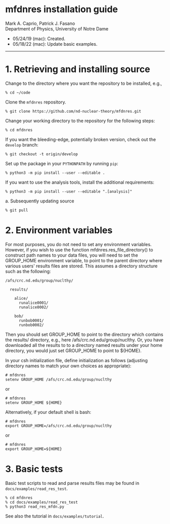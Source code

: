 # mfdnres installation guide #

Mark A. Caprio, Patrick J. Fasano  
Department of Physics, University of Notre Dame

+ 05/24/19 (mac): Created.
+ 05/18/22 (mac): Update basic examples.

----------------------------------------------------------------

# 1. Retrieving and installing source

  Change to the directory where you want the repository to be installed,
  e.g.,
  ~~~~~~~~~~~~~~~~
  % cd ~/code
  ~~~~~~~~~~~~~~~~

  Clone the `mfdnres` repository.
  ~~~~~~~~~~~~~~~~~~~~~~~~~~~~~~~~~~~~~~~~~~~~~~~~~~~~~~~~~~~~~~~~
  % git clone https://github.com/nd-nuclear-theory/mfdnres.git
  ~~~~~~~~~~~~~~~~~~~~~~~~~~~~~~~~~~~~~~~~~~~~~~~~~~~~~~~~~~~~~~~~

  Change your working directory to the repository for the following steps:
  ~~~~~~~~~~~~~~~~
  % cd mfdnres
  ~~~~~~~~~~~~~~~~

  If you want the bleeding-edge, potentially broken version, check out the
  `develop` branch:
  ~~~~~~~~~~~~~~~~~~~~~~~~~~~~~~~~
  % git checkout -t origin/develop
  ~~~~~~~~~~~~~~~~~~~~~~~~~~~~~~~~

  Set up the package in your `PYTHONPATH` by running `pip`:

  ~~~~~~~~~~~~~~~~~~~~~~~~~~~~~~~~~~~~~~~~~~~~~~~~~~~~~~~~~~~~~~~~
  % python3 -m pip install --user --editable .
  ~~~~~~~~~~~~~~~~~~~~~~~~~~~~~~~~~~~~~~~~~~~~~~~~~~~~~~~~~~~~~~~~

  If you want to use the analysis tools, install the additional requirements:
  ~~~~~~~~~~~~~~~~~~~~~~~~~~~~~~~~~~~~~~~~~~~~~~~~~~~~~~~~~~~~~~~~
  % python3 -m pip install --user --editable ".[analysis]"
  ~~~~~~~~~~~~~~~~~~~~~~~~~~~~~~~~~~~~~~~~~~~~~~~~~~~~~~~~~~~~~~~~

  a. Subsequently updating source

  ~~~~~~~~~~~~~~~~
  % git pull
  ~~~~~~~~~~~~~~~~

# 2. Environment variables

  For most purposes, you do not need to set any environment variables.  However,
  if you wish to use the function mfdnres.res_file_directory() to construct path
  names to your data files, you will need to set the GROUP_HOME environment
  variable, to point to the parent directory where various users' results files
  are stored.  This assumes a directory structure such as the following:

    /afs/crc.nd.edu/group/nuclthy/

      results/

        alice/
          runalice0001/
          runalice0002/

        bob/
          runbob0001/
          runbob0002/

  Then you should set GROUP_HOME to point to the directory which contains the
  results/ directory, e.g., here /afs/crc.nd.edu/group/nuclthy.  Or, you have
  downloaded all the results to to a directory named results under your home
  directory, you would just set GROUP_HOME to point to ${HOME}.

  In your csh initialization file, define initialization as follows
  (adjusting directory names to match your own choices as
  appropriate):

  ~~~~~~~~~~~~~~~~~~~~~~~~~~~~~~~~~~~~~~~~~~~~~~~~~~~~~~~~~~~~~~~~
  # mfdnres
  setenv GROUP_HOME /afs/crc.nd.edu/group/nuclthy
  ~~~~~~~~~~~~~~~~~~~~~~~~~~~~~~~~~~~~~~~~~~~~~~~~~~~~~~~~~~~~~~~~

  or

  ~~~~~~~~~~~~~~~~~~~~~~~~~~~~~~~~~~~~~~~~~~~~~~~~~~~~~~~~~~~~~~~~
  # mfdnres
  setenv GROUP_HOME ${HOME}
  ~~~~~~~~~~~~~~~~~~~~~~~~~~~~~~~~~~~~~~~~~~~~~~~~~~~~~~~~~~~~~~~~

  Alternatively, if your default shell is bash:
  ~~~~~~~~~~~~~~~~~~~~~~~~~~~~~~~~~~~~~~~~~~~~~~~~~~~~~~~~~~~~~~~~
  # mfdnres
  export GROUP_HOME=/afs/crc.nd.edu/group/nuclthy
  ~~~~~~~~~~~~~~~~~~~~~~~~~~~~~~~~~~~~~~~~~~~~~~~~~~~~~~~~~~~~~~~~

  or

  ~~~~~~~~~~~~~~~~~~~~~~~~~~~~~~~~~~~~~~~~~~~~~~~~~~~~~~~~~~~~~~~~
  # mfdnres
  export GROUP_HOME=${HOME}
  ~~~~~~~~~~~~~~~~~~~~~~~~~~~~~~~~~~~~~~~~~~~~~~~~~~~~~~~~~~~~~~~~

# 3. Basic tests

  Basic test scripts to read and parse results files may be found in
  `docs/examples/read_res_test`.

  ~~~~~~~~~~~~~~~~~~~~~~~~~~~~~~~~~~~~~~~~~~~~~~~~~~~~~~~~~~~~~~~~
  % cd mfdnres
  % cd docs/examples/read_res_test
  % python3 read_res_mfdn.py
  ~~~~~~~~~~~~~~~~~~~~~~~~~~~~~~~~~~~~~~~~~~~~~~~~~~~~~~~~~~~~~~~~

  See also the tutorial in `docs/examples/tutorial`.